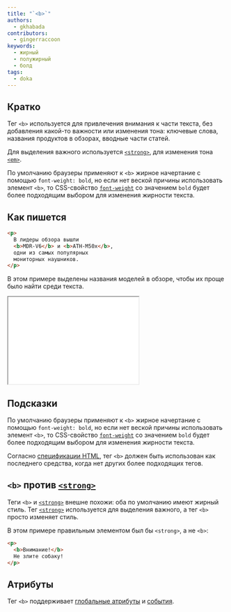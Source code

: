 ```yaml
---
title: "`<b>`"
authors:
  - gkhabada
contributors:
  - gingerraccoon
keywords:
  - жирный
  - полужирный
  - болд
tags:
  - doka
---
```


## Кратко

Тег `<b>` используется для привлечения внимания к части текста, без добавления какой-то важности или изменения тона: ключевые слова, названия продуктов в обзорах, вводные части статей.

Для выделения важного используется [`<strong>`](/html/strong/), для изменения тона [`<em>`](/html/em/).

По умолчанию браузеры применяют к `<b>` жирное начертание с помощью `font-weight: bold`, но если нет веской причины использовать элемент `<b>`, то CSS-свойство [`font-weight`](/css/font-weight/) со значением `bold` будет более подходящим выбором для изменения жирности текста.

## Как пишется

```html
<p>
  В лидеры обзора вышли
  <b>MDR-V6</b> и <b>ATH-M50x</b>,
  одни из самых популярных
  мониторных наушников.
</p>
```

В этом примере выделены названия моделей в обзоре, чтобы их проще было найти среди текста.

<iframe title="Как выглядит" src="demos/view/" height="200"></iframe>

## Подсказки

По умолчанию браузеры применяют к `<b>` жирное начертание с помощью `font-weight: bold`, но если нет веской причины использовать элемент `<b>`, то CSS-свойство [`font-weight`](/css/font-weight/) со значением `bold` будет более подходящим выбором для изменения жирности текста.

Согласно [спецификации HTML](https://html.spec.whatwg.org/multipage/text-level-semantics.html#the-b-element), тег `<b>` должен быть использован как последнего средства, когда нет других более подходящих тегов.

## `<b>` против [`<strong>`](/html/strong/)

Теги `<b>` и [`<strong>`](/html/strong/) внешне похожи: оба по умолчанию имеют жирный стиль. Тег [`<strong>`](/html/strong/) используется для выделения важного, а тег `<b>` просто изменяет стиль.

В этом примере правильным элементом был бы `<strong>`, а не `<b>`:

```html
<p>
  <b>Внимание!</b>
  Не злите собаку!
</p>
```

## Атрибуты

Тег `<b>` поддерживает [глобальные атрибуты](/html/global-attrs/) и [события](/js/events/).
